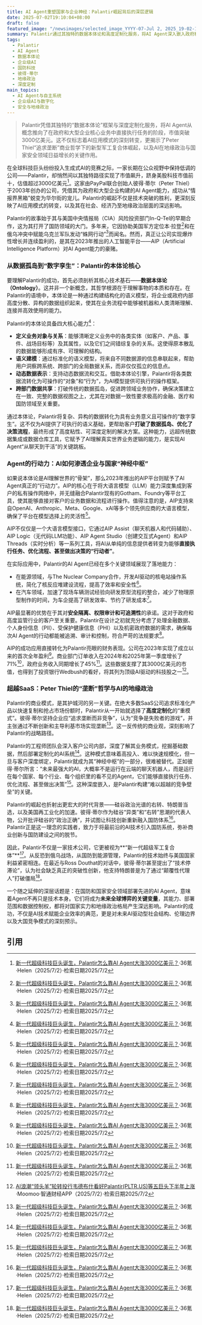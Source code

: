 ```yaml
---
title: AI Agent重塑国家与企业神经：Palantir崛起背后的深层逻辑
date: 2025-07-02T19:10:04+08:00
draft: false
featured_image: "/newsimages/selected_image_YYYY-07-Jul 2, 2025_19-02-14-388.jpg"
summary: Palantir通过其独特的数据本体论和高度定制化服务，将AI Agent深入嵌入政府和大型企业的“神经中枢”，实现了从信息提供者到行动执行者的转变，并凭借AIP平台的成功应用，市值飙升至3000亿美元。公司的崛起不仅是AI应用模式的里程碑，也反映了Peter Thiel追求垄断的商业哲学，以及AI在地缘政治和国家安全领域日益增长的关键作用，预示着AI驱动的社会和经济新格局。
tags: 
  - Palantir
  - AI Agent
  - 数据本体论
  - 企业级AI
  - 国防科技
  - 彼得·蒂尔
  - 地缘政治
  - 深度定制
main_topics: 
  - AI Agent与自主系统
  - 企业级AI与数字化
  - 安全与地缘政治
---
```


> Palantir凭借其独特的“数据本体论”框架与深度定制化服务，将AI Agent从概念推向了在政府和大型企业核心业务中直接执行任务的阶段，市值突破3000亿美元。这不仅标志着AI应用模式的深刻转变，更揭示了Peter Thiel“追求垄断”商业哲学下的新型军工复合体崛起，以及AI在地缘政治与国家安全领域日益增长的关键作用。

在全球科技巨头纷纷投入生成式AI的竞赛之际，一家长期在公众视野中保持低调的公司——Palantir，却悄然间以其独特路径实现了市值飙升，跻身美股科技市值前十，估值超过3000亿美元[^1]。这家由PayPal联合创始人彼得·蒂尔（Peter Thiel）于2003年创办的公司，凭借其为政府和大型企业构建的AI Agent能力，成功从“情报界黑箱”蜕变为华尔街的宠儿。Palantir的崛起不仅是技术突破的胜利，更深刻反映了AI应用模式的转变，以及其在社会、经济乃至地缘政治层面的深远影响。

Palantir的故事始于其与美国中央情报局（CIA）风险投资部门In-Q-Tel的早期合作，这为其打开了国防领域的大门。多年来，它因协助美国军方定位本·拉登[^2]和在俄乌冲突中赋能乌克兰军队发动“蛛网行动”[^2]而闻名。然而，真正让公司实现爆炸性增长并连续盈利的，是其在2023年推出的人工智能平台——AIP（Artificial Intelligence Platform）对AI Agent能力的豪赌。

### 从数据孤岛到“数字孪生”：Palantir的本体论核心

要理解Palantir的成功，首先必须剖析其核心技术基石——**数据本体论（Ontology）**。这并非一个新概念，其哲学根源在于理解事物的本质和存在。在Palantir的语境中，本体论是一种通过构建结构化的语义模型，将企业或政府内部高度分散、异构的数据组织起来，使其在业务流程中能够被机器和人类清晰理解、连接并高效使用的能力。

Palantir的本体论具备四大核心能力[^2]：
*   **定义业务对象与关系**：能够清晰定义业务中的各类实体（如客户、产品、事件、战场目标等）及其属性，以及它们之间错综复杂的关系。这使得原本散乱的数据能够形成有序、可理解的结构。
*   **语义建模**：通过标准化的语义模型，将来自不同数据源的信息串联起来，帮助用户洞察跨系统、跨部门的全局数据关系，而非仅仅孤立的信息点。
*   **动态数据表示**：支持动态数据流和交互。借助本体论引擎，Palantir将各类数据流转化为可操作的“对象”和“行为”，为AI模型提供可执行的操作框架。
*   **跨部门数据共享**：打破传统的数据孤岛，促进跨领域业务协作，确保决策建立在一致、完整的数据视图之上，尤其在对数据一致性要求极高的金融、医疗和国防领域至关重要。

通过本体论，Palantir将复杂、异构的数据转化为具有业务意义且可操作的“数字孪生”。这不仅为AI提供了可执行的语义基础，更帮助客户**打破了数据孤岛、优化了决策流程**，最终形成了高度粘性、可深度定制的解决方案。这种能力，远超传统数据集成或数据仓库工具，它赋予了AI理解真实世界业务逻辑的能力，是实现AI Agent“从聊天到干活”的关键跳板。

### Agent的行动力：AI如何渗透企业与国家“神经中枢”

如果说本体论是AI理解世界的“骨架”，那么2023年推出的AIP平台则赋予了AI Agent真正的“行动力”。AIP的核心在于将大语言模型（LLM）能力深度集成到客户的私有操作网络中，并无缝融合Palantir现有的Gotham、Foundry等平台工具，使其能够直接对客户的业务数据和流程进行操作。值得注意的是，AIP支持来自OpenAI、Anthropic、Meta、Google、xAI等多个领先供应商的大语言模型，确保了平台在模型选择上的灵活性[^2]。

AIP不仅仅是一个大语言模型接口，它通过AIP Assist（聊天机器人和代码辅助）、AIP Logic（无代码LLM功能）、AIP Agent Studio（创建交互式Agent）和AIP Threads（实时分析）等一系列工具，将AI从单纯的信息提供者转变为能够**直接执行任务、优化流程、甚至做出决策的“行动者”**。

在实际应用中，Palantir的AI Agent已经在多个关键领域展现了落地能力：
*   在能源领域，与The Nuclear Company合作，开发AI驱动的核电站操作系统，简化了核反应堆建设流程，提高了效率和安全性[^2]。
*   在汽车领域，加速了现场车辆测试经验向研发原型流程的整合，减少了物理原型制作的时间，为车企提高了研发效率、节约了研发成本[^2]。

AIP最显著的优势在于其对**安全隔离、权限审计和可追溯性**的承诺。这对于政府和高度监管行业的客户至关重要。Palantir在设计之初就充分考虑了处理金融数据、个人身份信息（PII）、受保护健康信息（PHI）以及机密政府数据的需求，确保每次AI Agent的行动都能被追溯、审计和控制，符合严苛的法规要求[^2]。

AIP的成功应用直接转化为Palantir亮眼的财务表现。公司在2023年实现了成立以来的首次全年盈利[^2]。商业部门订单收入在2024年和2025年第一季度增长了71%[^2]，政府业务收入同期增长了45%[^2]。这些数据支撑了其3000亿美元的市值，也得到了投资银行Wedbush的看好，将其列为顶级AI驱动的科技股之一[^3]。

### 超越SaaS：Peter Thiel的“垄断”哲学与AI的地缘政治

Palantir的商业模式，是其护城河的另一关键。在绝大多数SaaS公司追求标准化产品以快速复制和抢占市场份额时，Palantir从一开始就选择了**高度定制化**的“重模式”。彼得·蒂尔坚持企业应“追求垄断而非竞争”，认为“竞争是失败者的游戏”，并主张通过不断创新和主导利基市场实现垄断[^2]。这一反传统的商业观，深刻影响了Palantir的战略路径。

Palantir的工程师团队会深入客户公司内部，深度了解其业务模式，挖掘基础数据，然后部署定制化的AI系统[^2]。这种模式意味着高投入、难以快速规模化，但一旦与客户深度绑定，Palantir就成为其“神经中枢”的一部分，很难被替代。正如彼得·蒂尔所言：“未来最强大的AI，大概率不是运行在云端的聊天机器人，而是运行在每个国家、每个行业、每个组织里的看不见的Agent，它们能够直接执行任务、优化流程、甚至做出决策”[^2]。这种深度嵌入，是Palantir构建“难以超越的竞争壁垒”的关键。

Palantir的崛起也折射出更宏大的时代背景——硅谷政治光谱的右转、特朗普当选，以及美国再工业化的加速。彼得·蒂尔作为硅谷“异类”和“右转”思潮的代表人物，公开批评硅谷的“政治正确”，并试图让科技创新重新融入国防体系[^2]。Palantir正是这一理念的实践者，致力于将最前沿的AI技术引入国防系统，弥补商业创新与国防建设之间的脱节。

因此，Palantir不仅是一家技术公司，它更被视为**“新一代超级军工复合体”**[^2]。从反恐到俄乌战场，从国防到能源管理，Palantir的技术始终与美国国家利益紧密相连。在最近与Ross Douthat的对话中，彼得·蒂尔甚至提出了“技术停滞论”，认为社会缺乏真正的突破性创新，他支持特朗普是为了通过“颠覆性代理人”打破僵局[^2]。

一个随之延伸的深层话题是：在国防和国家安全领域部署先进的AI Agent，意味着Agent不再只是技术本身。它们将成为**未来全球博弈的关键变量**，其能力、部署范围和数据控制权，都将对国家实力和地缘政治格局产生深远影响。Palantir的成功，不仅是AI技术赋能企业效率的典范，更是对未来AI驱动型社会结构、伦理边界以及大国竞争模式的深刻预示。

## 引用
[^1]: [新一代超级科技巨头诞生，Palantir怎么靠AI Agent大涨3000亿美元？](https://www.36kr.com/p/3361637138634883)·36氪·Helen（2025/7/2）·检索日期2025/7/2
[^2]: [新一代超级科技巨头诞生，Palantir怎么靠AI Agent大涨3000亿美元？](https://www.36kr.com/p/3361637138634883)·36氪·Helen（2025/7/2）·检索日期2025/7/2
[^3]: [AI浪潮“领头羊”轮转投行韦德布什看好Palantir(PLTR.US)等五巨头下半年上涨](https://www.moomoo.com/hans/news/post/54918503/the-wave-of-ai-leadership-is-rotating-and-investment-bank)·Moomoo·智通财经APP（2025/7/2）·检索日期2025/7/2
[^4]: [Palantir官网](https://www.palantir.com/)·Palantir·（无作者）（无发布日期）·检索日期2025/7/2
[^5]: [彼得·蒂尔对话Ross Douthat](https://www.youtube.com/watch?v=vV7YgnPUxcU)·YouTube·The Ezra Klein Show（无发布日期）·检索日期2025/7/2
[^6]: [硅谷101](https://mp.weixin.qq.com/s/3czMJVPW8riVAc5RTSb97Q)·微信公众号“硅谷101”·（无作者）（无发布日期）·检索日期2025/7/2
[^7]: [Palantir注定暴跌](https://www.eet-china.com/mp/a406749.html)·电子工程专辑·（无作者）（无发布日期）·检索日期2025/7/2
